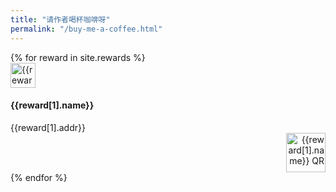 ```yaml
---
title: "请作者喝杯咖啡呀"
permalink: "/buy-me-a-coffee.html"
---
```


<div class="container">
    <div class="row gap-y listrecent listrecent listauthor">
    {% for reward in site.rewards %}
        <div class="col-lg-6 mb-4">
          <div class="p-4 border rounded">
            <div class="row">
              <div class="col-md-2 mb-4 mb-md-0">
                <img alt="{{reward[1].name}}" src="{{site.baseurl}}/{{ reward[1].logo }}" height="40" width="40">
              </div>
              <div class="col-md-8">
                <div>
                  <h4 class="text-dark mb-0"> {{reward[1].name}} </h4>
                  <div class="excerpt" style="word-break: break-all;">{{reward[1].addr}}</div>
                </div>
              </div>
              <div class="col-md-2" style="text-align: right;">
                <img alt="{{reward[1].name}} QR" src="{{site.baseurl}}/{{ reward[1].qr }}" height="63" width="63">
              </div>
            </div>
          </div>
        </div>
    {% endfor %}
    </div>
</div>
